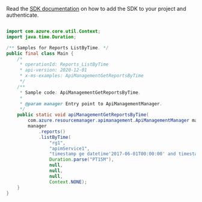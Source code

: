 Read the [SDK documentation](https://github.com/Azure/azure-sdk-for-java/blob/azure-resourcemanager-apimanagement_1.0.0-beta.2/sdk/apimanagement/azure-resourcemanager-apimanagement/README.md) on how to add the SDK to your project and authenticate.

```java

import com.azure.core.util.Context;
import java.time.Duration;

/** Samples for Reports ListByTime. */
public final class Main {
    /*
     * operationId: Reports_ListByTime
     * api-version: 2020-12-01
     * x-ms-examples: ApiManagementGetReportsByTime
     */
    /**
     * Sample code: ApiManagementGetReportsByTime.
     *
     * @param manager Entry point to ApiManagementManager.
     */
    public static void apiManagementGetReportsByTime(
        com.azure.resourcemanager.apimanagement.ApiManagementManager manager) {
        manager
            .reports()
            .listByTime(
                "rg1",
                "apimService1",
                "timestamp ge datetime'2017-06-01T00:00:00' and timestamp le datetime'2017-06-04T00:00:00'",
                Duration.parse("PT15M"),
                null,
                null,
                null,
                Context.NONE);
    }
}
```
